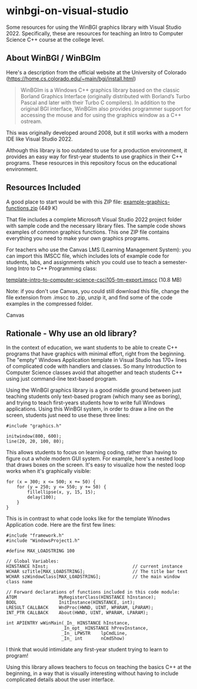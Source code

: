 # winbgi-on-visual-studio
Some resources for using the WinBGI graphics library with Visual Studio 2022. Specifically, these are resources for teaching an Intro to Computer Science C++ course at the college level.

## About WinBGI / WinBGIm
Here's a description from the official website at the University of Colorado (https://home.cs.colorado.edu/~main/bgi/install.html)
>WinBGIm is a Windows C++ graphics library based on the classic Borland Graphics Interface (originally distributed with Borland’s Turbo Pascal and later with their Turbo C compilers). In addition to the original BGI interface, WinBGIm also provides programmer support for accessing the mouse and for using the graphics window as a C++ ostream.

This was originally developed around 2008, but it still works with a modern IDE like Visual Studio 2022.

Although this library is too outdated to use for a production environment, it provides an easy way for first-year students to use graphics in their C++ programs. These resources in this repository focus on the educational environment.

## Resources Included
A good place to start would be with this ZIP file: [example-graphics-functions.zip](https://github.com/MatthewWeathers/winbgi-on-visual-studio/example-graphics-functions.zip) (449 K)

That file includes a complete Microsoft Visual Studio 2022 project folder with sample code and the necessary library files. The sample code shows examples of common graphics functions. This one ZIP file contains everything you need to make your own graphics programs.

For teachers who use the Canvas LMS (Learning Management System): you can import this IMSCC file, which includes lots of example code for students, labs, and assignments which you could use to teach a semester-long Intro to C++ Programming class:

[template-intro-to-computer-science-csci105-tm-export.imscc](https://github.com/MatthewWeathers/winbgi-on-visual-studio/template-intro-to-computer-science-csci105-tm-export.imscc) (10.8 MB)

Note: if you don't use Canvas, you could still download this file, change the file extension from .imscc to .zip, unzip it, and find some of the code examples in the compressed folder.

Canvas

## Rationale - Why use an old library?
In the context of education, we want students to be able to create C++ programs that have graphics with minimal effort, right from the beginning. The "empty" Windows Application template in Visual Studio has 170+ lines of complicated code with handlers and classes. So many Introduction to Computer Science classes avoid that altogether and teach students C++ using just command-line text-based program.

Using the WinBGI graphics library is a good middle ground between just teaching students only text-based program (which many see as boring), and trying to teach first-years students how to write full Windows applications. Using this WinBGI system, in order to draw a line on the screen, students just need to use these three lines:
```
#include "graphics.h"

initwindow(800, 600);
line(20, 20, 100, 80);
```
This allows students to focus on learning coding, rather than having to figure out a whole modern GUI system. For example, here's a nested loop that draws boxes on the screen. It's easy to visualize how the nested loop works when it's graphically visible:
```
for (x = 300; x <= 500; x += 50) {
	for (y = 250; y <= 550; y += 50) {
		fillellipse(x, y, 15, 15);
		delay(100);
	}
}
```
This is in contrast to what code looks like for the template Winodws Application code. Here are the first few lines:
```
#include "framework.h"
#include "WindowsProject1.h"

#define MAX_LOADSTRING 100

// Global Variables:
HINSTANCE hInst;                                // current instance
WCHAR szTitle[MAX_LOADSTRING];                  // The title bar text
WCHAR szWindowClass[MAX_LOADSTRING];            // the main window class name

// Forward declarations of functions included in this code module:
ATOM                MyRegisterClass(HINSTANCE hInstance);
BOOL                InitInstance(HINSTANCE, int);
LRESULT CALLBACK    WndProc(HWND, UINT, WPARAM, LPARAM);
INT_PTR CALLBACK    About(HWND, UINT, WPARAM, LPARAM);

int APIENTRY wWinMain(_In_ HINSTANCE hInstance,
                     _In_opt_ HINSTANCE hPrevInstance,
                     _In_ LPWSTR    lpCmdLine,
                     _In_ int       nCmdShow)
```
I think that would intimidate any first-year student trying to learn to program!

Using this library allows teachers to focus on teaching the basics C++ at the beginning, in a way that is visually interesting without having to include complicated details about the user interface.


